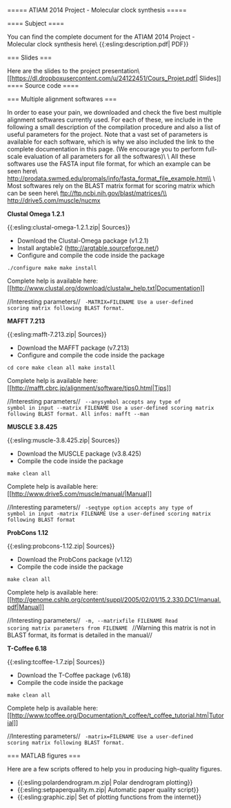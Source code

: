 ===== ATIAM 2014 Project - Molecular clock synthesis =====

==== Subject ====

You can find the complete document for the ATIAM 2014 Project - Molecular clock synthesis here\\
{{:esling:description.pdf| PDF}}

=== Slides ===

Here are the slides to the project presentation\\
[[https://dl.dropboxusercontent.com/u/24122451/Cours_Projet.pdf| Slides]]
==== Source code ====

=== Multiple alignment softwares ===

In order to ease your pain, we downloaded and check the five best multiple alignment softwares currently used. For each of these, we include in the following a small description of the compilation procedure and also a list of useful parameters for the project. Note that a vast set of parameters is available for each software, which is why we also included the link to the complete documentation in this page. (We encourage you to perform full-scale evaluation of all parameters for all the softwares)\\
\\
All these softwares use the FASTA input file format, for which an example can be seen here\\
http://prodata.swmed.edu/promals/info/fasta_format_file_example.htm\\
\\
Most softwares rely on the BLAST matrix format for scoring matrix which can be seen here\\
ftp://ftp.ncbi.nih.gov/blast/matrices/\\
http://drive5.com/muscle/nucmx

**Clustal Omega 1.2.1**

{{:esling:clustal-omega-1.2.1.zip| Sources}}

  - Download the Clustal-Omega package (v1.2.1)
  - Install argtable2 (http://argtable.sourceforge.net/)
  - Configure and compile the code inside the package

<code>./configure
make
make install</code>

Complete help is available here: [[http://www.clustal.org/download/clustalw_help.txt|Documentation]]

//Interesting parameters//
<code>
-MATRIX=FILENAME Use a user-defined scoring matrix following BLAST format.
</code>

**MAFFT 7.213**

{{:esling:mafft-7.213.zip| Sources}}

  - Download the MAFFT package (v7.213)
  - Configure and compile the code inside the package

<code>cd core
make clean all
make install</code>

Complete help is available here: [[http://mafft.cbrc.jp/alignment/software/tips0.html|Tips]]

//Interesting parameters//
<code>
--anysymbol accepts any type of symbol in input
--matrix FILENAME Use a user-defined scoring matrix following BLAST format.
All infos: mafft --man
</code>
           
**MUSCLE 3.8.425**

{{:esling:muscle-3.8.425.zip| Sources}}

  - Download the MUSCLE package (v3.8.425)
  - Compile the code inside the package

<code>make clean all</code>

Complete help is available here: [[http://www.drive5.com/muscle/manual/|Manual]]

//Interesting parameters//
<code>
-seqtype option accepts any type of symbol in input
-matrix FILENAME Use a user-defined scoring matrix following BLAST format
</code>

**ProbCons 1.12**

{{:esling:probcons-1.12.zip| Sources}}

  - Download the ProbCons package (v1.12)
  - Compile the code inside the package

<code>make clean all</code>

Complete help is available here: [[http://genome.cshlp.org/content/suppl/2005/02/01/15.2.330.DC1/manual.pdf|Manual]]

//Interesting parameters//
<code>
-m, --matrixfile FILENAME
Read scoring matrix parameters from FILENAME
</code>
//Warning this matrix is not in BLAST format, its format is detailed in the manual//

**T-Coffee 6.18**

{{:esling:tcoffee-1.7.zip| Sources}}

  - Download the T-Coffee package (v6.18)
  - Compile the code inside the package

<code>make clean all</code>

Complete help is available here: [[http://www.tcoffee.org/Documentation/t_coffee/t_coffee_tutorial.htm|Tutorial]]

//Interesting parameters//
<code>
-matrix=FILENAME Use a user-defined scoring matrix following BLAST format.
</code>

=== MATLAB figures ===

Here are a few scripts offered to help you in producing high-quality figures.

  * {{:esling:polardendrogram.m.zip| Polar dendrogram plotting}}
  * {{:esling:setpaperquality.m.zip| Automatic paper quality script}}
  * {{:esling:graphic.zip| Set of plotting functions from the internet}}

